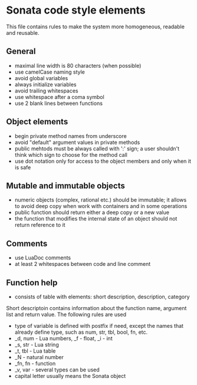# Sonata code style elements

This file contains rules to make the system more homogeneous, readable and reusable.

## General 

* maximal line width is 80 characters (when possible)
* use camelCase naming style
* avoid global variables
* always initialize variables
* avoid trailing whitespaces
* use whitespace after a coma symbol
* use 2 blank lines between functions

## Object elements

* begin private method names from underscore 
* avoid "default" argument values in private methods
* public mehtods must be always called with ':' sign; a user shouldn't think which sign to choose for the method call 
* use dot notation only for access to the object members and only when it is safe

## Mutable and immutable objects

* numeric objects (complex, rational etc.) should be immutable; it allows to avoid deep copy when work with containers and in some operations
* public function should return either a deep copy or a new value 
* the function that modifies the internal state of an object should not return reference to it

## Comments

* use LuaDoc comments
* at least 2 whitespaces between code and line comment

## Function help

* consists of table with elements: short description, description, category

Short descriptoin contains information about the function name, argument list and return value. The following rules are used

* type of variable is defined with postfix if need, except the names that already define type, such as num, str, tbl, bool, fn, etc.
* \_d, num - Lua numbers, \_f - float, \_i - int
* \_s, str - Lua string
* \_t, tbl - Lua table
* \_N - natural number
* \_fn, fn - function
* \_v, var - several types can be used
* capital letter usually means the Sonata object
